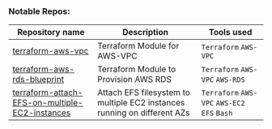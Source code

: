 ### Notable Repos:
|  Repository name  | Description|  Tools used |
|-------------------------------|-------------------------------|-----------------------------|
| [terraform-aws-vpc](https://github.com/shamimice03/terraform-aws-vpc)   |Terraform Module for AWS-VPC |  `Terraform` `AWS-VPC` | 
| [terraform-aws-rds-blueprint](https://github.com/shamimice03/terraform-aws-rds-blueprint) | Terraform Module to Provision AWS RDS |  `Terraform` `AWS-VPC` `AWS-RDS` |
| [terraform-attach-EFS-on-multiple-EC2-instances](https://github.com/shamimice03/terraform-attach-EFS-on-multiple-EC2-instances) | Attach EFS filesystem to multiple EC2 instances running on different AZs | `Terraform` `AWS-VPC` `AWS-EC2` `EFS` `Bash` |


